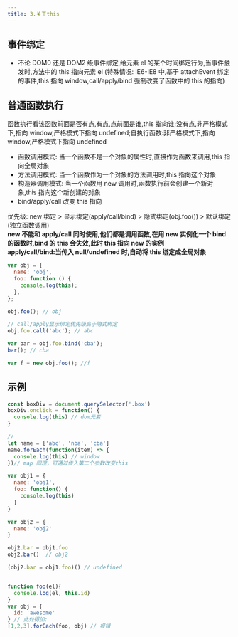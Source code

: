 ```yaml
---
title: 3.关于this
---
```


## 事件绑定

- 不论 DOM0 还是 DOM2 级事件绑定,给元素 el 的某个时间绑定行为,当事件触发时,方法中的 this 指向元素 el
  (特殊情况: IE6-IE8 中,基于 attachEvent 绑定的事件,this 指向 window,call/apply/bind 强制改变了函数中的 this 的指向)

## 普通函数执行

函数执行看该函数前面是否有点,有点,点前面是谁,this 指向谁;没有点,非严格模式下,指向 window,严格模式下指向 undefined;自执行函数:非严格模式下,指向 window,严格模式下指向 undefined

- 函数调用模式: 当一个函数不是一个对象的属性时,直接作为函数来调用,this 指向全局对象
- 方法调用模式: 当一个函数作为一个对象的方法调用时,this 指向这个对象
- 构造器调用模式: 当一个函数用 new 调用时,函数执行前会创建一个新对象,this 指向这个新创建的对象
- bind/apply/call 改变 this 指向

优先级: new 绑定 > 显示绑定(apply/call/bind) > 隐式绑定(obj.foo()) > 默认绑定(独立函数调用)  
**new 不能和 apply/call 同时使用,他们都是调用函数,在用 new 实例化一个 bind 的函数时,bind 的 this 会失效,此时 this 指向 new 的实例**  
**apply/call/bind:当传入 null/undefined 时,自动将 this 绑定成全局对象**

```js
var obj = {
  name: 'obj',
  foo: function () {
    console.log(this);
  },
};

obj.foo(); // obj

// call/apply显示绑定优先级高于隐式绑定
obj.foo.call('abc'); // abc

var bar = obj.foo.bind('cba');
bar(); // cba

var f = new obj.foo(); //f
```

## 示例

```js
const boxDiv = document.querySelector('.box')
boxDiv.onclick = function() {
  console.log(this) // dom元素
}

//
let name = ['abc', 'nba', 'cba']
name.forEach(function(item) => {
  console.log(this) // window
})// map 同理，可通过传入第二个参数改变this

var obj1 = {
  name: 'obj1',
  foo: function() {
    console.log(this)
  }
}

var obj2 = {
  name: 'obj2'
}

obj2.bar = obj1.foo
obj2.bar()  // obj2

(obj2.bar = obj1.foo)() // undefined


function foo(el){
  console.log(el, this.id)
}
var obj = {
  id: 'awesome'
} // 此处得加;
[1,2,3].forEach(foo, obj) // 报错
```
